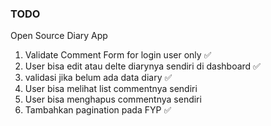 ### TODO

Open Source Diary App

1. Validate Comment Form for login user only ✅
2. User bisa edit atau delte diarynya sendiri di dashboard ✅
3. validasi jika belum ada data diary ✅
4. User bisa melihat list commentnya sendiri
5. User bisa menghapus commentnya sendiri
6. Tambahkan pagination pada FYP ✅
